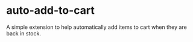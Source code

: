 # auto-add-to-cart
A simple extension to help automatically add items to cart when they are back in stock.
